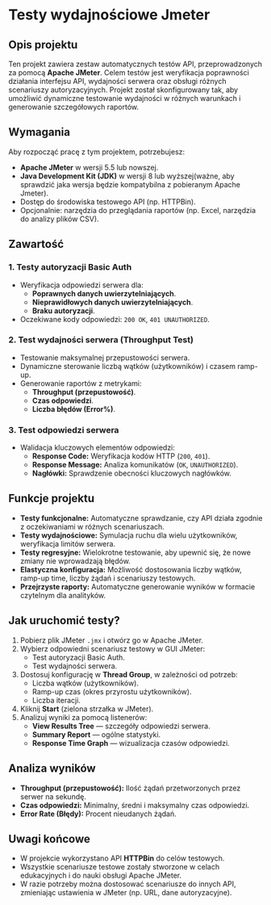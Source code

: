# Testy wydajnościowe Jmeter

## Opis projektu
Ten projekt zawiera zestaw automatycznych testów API, przeprowadzonych za pomocą **Apache JMeter**. Celem testów jest weryfikacja poprawności działania interfejsu API, wydajności serwera oraz obsługi różnych scenariuszy autoryzacyjnych. Projekt został skonfigurowany tak, aby umożliwić dynamiczne testowanie wydajności w różnych warunkach i generowanie szczegółowych raportów.

## Wymagania
Aby rozpocząć pracę z tym projektem, potrzebujesz:

- **Apache JMeter** w wersji 5.5 lub nowszej.
- **Java Development Kit (JDK)** w wersji 8 lub wyższej(ważne, aby sprawdzić jaka wersja będzie kompatybilna z pobieranym Apache Jmeter).
- Dostęp do środowiska testowego API (np. HTTPBin).
- Opcjonalnie: narzędzia do przeglądania raportów (np. Excel, narzędzia do analizy plików CSV).

## Zawartość
### 1. Testy autoryzacji Basic Auth
- Weryfikacja odpowiedzi serwera dla:
  - **Poprawnych danych uwierzytelniających**.
  - **Nieprawidłowych danych uwierzytelniających**.
  - **Braku autoryzacji**.
- Oczekiwane kody odpowiedzi: `200 OK`, `401 UNAUTHORIZED`.

### 2. Test wydajności serwera (Throughput Test)
- Testowanie maksymalnej przepustowości serwera.
- Dynamiczne sterowanie liczbą wątków (użytkowników) i czasem ramp-up.
- Generowanie raportów z metrykami:
  - **Throughput (przepustowość)**.
  - **Czas odpowiedzi**.
  - **Liczba błędów (Error%)**.

### 3. Test odpowiedzi serwera
- Walidacja kluczowych elementów odpowiedzi:
  - **Response Code:** Weryfikacja kodów HTTP (`200`, `401`).
  - **Response Message:** Analiza komunikatów (`OK`, `UNAUTHORIZED`).
  - **Nagłówki:** Sprawdzenie obecności kluczowych nagłówków.

## Funkcje projektu
- **Testy funkcjonalne:** Automatyczne sprawdzanie, czy API działa zgodnie z oczekiwaniami w różnych scenariuszach.
- **Testy wydajnościowe:** Symulacja ruchu dla wielu użytkowników, weryfikacja limitów serwera.
- **Testy regresyjne:** Wielokrotne testowanie, aby upewnić się, że nowe zmiany nie wprowadzają błędów.
- **Elastyczna konfiguracja:** Możliwość dostosowania liczby wątków, ramp-up time, liczby żądań i scenariuszy testowych.
- **Przejrzyste raporty:** Automatyczne generowanie wyników w formacie czytelnym dla analityków.

## Jak uruchomić testy?
1. Pobierz plik JMeter `.jmx` i otwórz go w Apache JMeter.
2. Wybierz odpowiedni scenariusz testowy w GUI JMeter:
   - Test autoryzacji Basic Auth.
   - Test wydajności serwera.
3. Dostosuj konfigurację w **Thread Group**, w zależności od potrzeb:
   - Liczba wątków (użytkowników).
   - Ramp-up czas (okres przyrostu użytkowników).
   - Liczba iteracji.
4. Kliknij **Start** (zielona strzałka w JMeter).
5. Analizuj wyniki za pomocą listenerów:
   - **View Results Tree** — szczegóły odpowiedzi serwera.
   - **Summary Report** — ogólne statystyki.
   - **Response Time Graph** — wizualizacja czasów odpowiedzi.

## Analiza wyników
- **Throughput (przepustowość):** Ilość żądań przetworzonych przez serwer na sekundę.
- **Czas odpowiedzi:** Minimalny, średni i maksymalny czas odpowiedzi.
- **Error Rate (Błędy):** Procent nieudanych żądań.

## Uwagi końcowe
- W projekcie wykorzystano API **HTTPBin** do celów testowych.
- Wszystkie scenariusze testowe zostały stworzone w celach edukacyjnych i do nauki obsługi Apache JMeter.
- W razie potrzeby można dostosować scenariusze do innych API, zmieniając ustawienia w JMeter (np. URL, dane autoryzacyjne).
